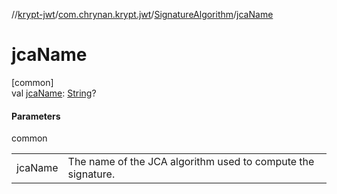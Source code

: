 //[krypt-jwt](../../../index.md)/[com.chrynan.krypt.jwt](../index.md)/[SignatureAlgorithm](index.md)/[jcaName](jca-name.md)

# jcaName

[common]\
val [jcaName](jca-name.md): [String](https://kotlinlang.org/api/latest/jvm/stdlib/kotlin/-string/index.html)?

#### Parameters

common

| | |
|---|---|
| jcaName | The name of the JCA algorithm used to compute the signature. |

